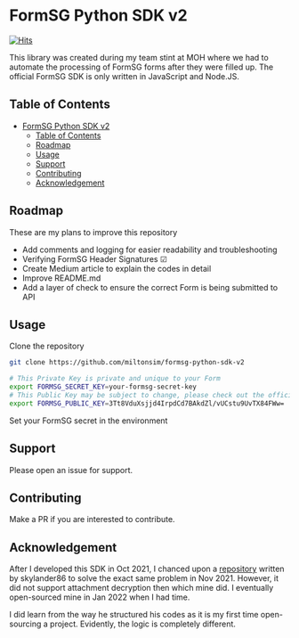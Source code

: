 # FormSG Python SDK v2

[![Hits](https://hits.seeyoufarm.com/api/count/incr/badge.svg?url=https%3A%2F%2Fgithub.com%2Fmiltonsim%2Fformsg-python-sdk-v2&count_bg=%2379C83D&title_bg=%23555555&icon=snapcraft.svg&icon_color=%23E7E7E7&title=Views&edge_flat=false)](https://hits.seeyoufarm.com)

This library was created during my team stint at MOH where we had to automate the processing of FormSG forms after they were filled up. The official FormSG SDK is only written in JavaScript and Node.JS.

## Table of Contents

- [FormSG Python SDK v2](#formsg-python-sdk-v2)
  - [Table of Contents](#table-of-contents)
  - [Roadmap](#roadmap)
  - [Usage](#usage)
  - [Support](#support)
  - [Contributing](#contributing)
  - [Acknowledgement](#acknowledgement)

## Roadmap

These are my plans to improve this repository
- Add comments and logging for easier readability and troubleshooting 
- Verifying FormSG Header Signatures &#9745;
- Create Medium article to explain the codes in detail
- Improve README.md
- Add a layer of check to ensure the correct Form is being submitted to API

## Usage

Clone the repository

```sh
git clone https://github.com/miltonsim/formsg-python-sdk-v2

# This Private Key is private and unique to your Form
export FORMSG_SECRET_KEY=your-formsg-secret-key
# This Public Key may be subject to change, please check out the official FormSG Javascript SDK for the latest Public Key
export FORMSG_PUBLIC_KEY=3Tt8VduXsjjd4IrpdCd7BAkdZl/vUCstu9UvTX84FWw=
```

Set your FormSG secret in the environment 

## Support

Please open an issue for support.

## Contributing

Make a PR if you are interested to contribute.

## Acknowledgement
After I developed this SDK in Oct 2021, I chanced upon a [repository](https://github.com/fivehealth/formsg-python-sdk) written by skylander86 to solve the exact same problem in Nov 2021. However, it did not support attachment decryption then which mine did. I eventually open-sourced mine in Jan 2022 when I had time.

I did learn from the way he structured his codes as it is my first time open-sourcing a project. Evidently, the logic is completely different.
